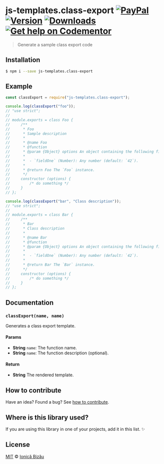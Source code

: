 # js-templates.class-export [![PayPal](https://img.shields.io/badge/%24-paypal-f39c12.svg)][paypal-donations] [![Version](https://img.shields.io/npm/v/js-templates.class-export.svg)](https://www.npmjs.com/package/js-templates.class-export) [![Downloads](https://img.shields.io/npm/dt/js-templates.class-export.svg)](https://www.npmjs.com/package/js-templates.class-export) [![Get help on Codementor](https://cdn.codementor.io/badges/get_help_github.svg)](https://www.codementor.io/johnnyb?utm_source=github&utm_medium=button&utm_term=johnnyb&utm_campaign=github)

> Generate a sample class export code

## Installation

```sh
$ npm i --save js-templates.class-export
```

## Example

```js
const classExport = require("js-templates.class-export");

console.log(classExport("foo"));
// "use strict";
//
// module.exports = class Foo {
//     /**
//      * Foo
//      * Sample description
//      *
//      * @name Foo
//      * @function
//      * @param {Object} options An object containing the following fields:
//      *
//      *  - `fieldOne` (Number): Any number (default: `42`).
//      *
//      * @return Foo The `Foo` instance.
//      */
//     constructor (options) {
//         /* do something */
//     }
// };

console.log(classExport("bar", "Class description"));
// "use strict";
//
// module.exports = class Bar {
//     /**
//      * Bar
//      * Class description
//      *
//      * @name Bar
//      * @function
//      * @param {Object} options An object containing the following fields:
//      *
//      *  - `fieldOne` (Number): Any number (default: `42`).
//      *
//      * @return Bar The `Bar` instance.
//      */
//     constructor (options) {
//         /* do something */
//     }
// };
```

## Documentation

### `classExport(name, name)`
Generates a class export template.

#### Params
- **String** `name`: The function name.
- **String** `name`: The function description (optional).

#### Return
- **String** The rendered template.

## How to contribute
Have an idea? Found a bug? See [how to contribute][contributing].

## Where is this library used?
If you are using this library in one of your projects, add it in this list. :sparkles:

## License

[MIT][license] © [Ionică Bizău][website]

[paypal-donations]: https://www.paypal.com/cgi-bin/webscr?cmd=_s-xclick&hosted_button_id=RVXDDLKKLQRJW
[donate-now]: http://i.imgur.com/6cMbHOC.png

[license]: http://showalicense.com/?fullname=Ionic%C4%83%20Biz%C4%83u%20%3Cbizauionica%40gmail.com%3E%20(http%3A%2F%2Fionicabizau.net)&year=2016#license-mit
[website]: http://ionicabizau.net
[contributing]: /CONTRIBUTING.md
[docs]: /DOCUMENTATION.md